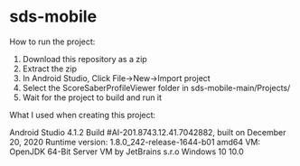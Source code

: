 # sds-mobile

How to run the project:

1. Download this repository as a zip
2. Extract the zip
3. In Android Studio, Click File->New->Import project
4. Select the ScoreSaberProfileViewer folder in sds-mobile-main/Projects/
5. Wait for the project to build and run it


What I used when creating this project:

Android Studio 4.1.2
Build #AI-201.8743.12.41.7042882, built on December 20, 2020
Runtime version: 1.8.0_242-release-1644-b01 amd64
VM: OpenJDK 64-Bit Server VM by JetBrains s.r.o
Windows 10 10.0
